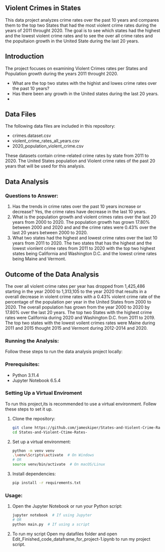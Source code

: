 ## Violent Crimes in States 

This data project analyzes crime rates over the past 10 years and compares them to the top two States that had the most violent crime rates during the years of 2011 throught 2020. The goal is to see which states had the highest and the lowest violent crime rates and to see the over all crime rates and the popultaion growth in the United State during the last 20 years.

## Introduction

The project focuses on examining Violent Crimes rates per States and Population growth during the years 2011 throught 2020.
- What are the top two states with the highist and lowes crime rates over the past 10 years?
- Has there been any growth in the United states during the last 20 years. 
- 

## Data Files

The following data files are included in this repository:
- crimes.dataset.csv
- violent_crime_rates_all_years.csv
- 2020_population_violent_crime.csv

These datasets contain crime-related crime rates by state from 2011 to 2020. The United States population and Violent crime rates of the past 20 years that will be used for this analysis.

## Data Analysis

### Questions to Answer:
1. Has the trends in crime rates over the past 10 years increase or decrease? 
Yes, the crime rates have decrease in the last 10 years.
2. What is the population growth and violent crimes rates over the last 20 years from 2000 to 2020.
The population growth has grown 17.80% between 2000 and 2020 and and the crime rates were 0.43% over the last 20 years between 2000 to 2020. 
3. What two states had the highest and lowest crime rates over the last 10 years from 2011 to 2020.
 The two states that has the highest and the lowest vionlent crime rates from 2011 to 2020 with the top two highest states being California and Washington D.C. and the lowest crime rates being Maine and Vermont.

## Outcome of the Data Analysis

The over all violent crime rates per year has dropped from 1,425,486 starting in the year 2000 to 1,313,105 to the year 2020 that 
results in a overall decrease in violent crime rates with a 0.43% violent crime rate of the percentage of the population per year in the United States from 2000 to 2020. The overall population has grown from the year 2000 to 2020 by 17.80% over the last 20 years. The top two States with the highest crime rates were California during 2020 and Washington D.C. from 2011 to 2019. The top two states with the lowest voilent crimes rates were Maine during 2011 and 2015 thought 2015 and Vermont during 2012-2014 and 2020.


### Running the Analysis:

Follow these steps to run the data analysis project locally:

### Prerequisites:
- Python 3.11.4
- Jupyter Notebook 6.5.4

### Setting Up a Virtual Enviroment
To run this project,its is recommended to use a virtual environment.
Follew these steps to set it up.

1. Clone the repository:

    ```bash
    git clone https://github.com/jameskiper/States-and-Violent-Crime-Rates-.git
    cd States-and-Violent-Ctime-Rates-
    ```

2. Set up a virtual environment:

    ```bash
    python -m venv venv
    .\venv\Scripts\activate  # On Windows
    # OR
    source venv/bin/activate  # On macOS/Linux
    ```

3. Install dependencies:

    ```bash
    pip install -r requirements.txt
    ```

### Usage:

1. Open the Jupyter Notebook or run your Python script:

    ```bash
    jupyter notebook  # If using Jupyter
    # OR
    python main.py  # If using a script
    ```

2. To run my script 
 Open my datafiles folder and open Edit_Finished_code_dataframe_for_project-1.ipynb to run my project script.


